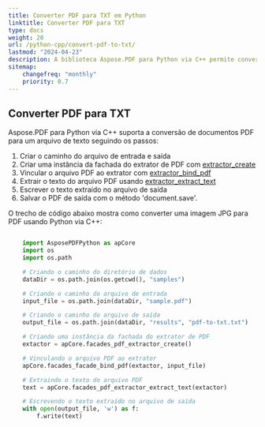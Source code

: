 ```yaml
---
title: Converter PDF para TXT em Python
linktitle: Converter PDF para TXT
type: docs
weight: 20
url: /python-cpp/convert-pdf-to-txt/
lastmod: "2024-04-23"
description: A biblioteca Aspose.PDF para Python via C++ permite converter PDF para o formato TXT usando Python.
sitemap:
    changefreq: "monthly"
    priority: 0.7
---
```


## Converter PDF para TXT

Aspose.PDF para Python via C++ suporta a conversão de documentos PDF para um arquivo de texto seguindo os passos:

1. Criar o caminho do arquivo de entrada e saída
1. Criar uma instância da fachada do extrator de PDF com [extractor_create](https://reference.aspose.com/pdf/python-cpp/core/extractor_create/)
1. Vincular o arquivo PDF ao extrator com [extractor_bind_pdf](https://reference.aspose.com/pdf/python-cpp/core/extractor_bind_pdf/)
1. Extrair o texto do arquivo PDF usando [extractor_extract_text](https://reference.aspose.com/pdf/python-cpp/core/extractor_extract_text/)
1. Escrever o texto extraído no arquivo de saída
1. Salvar o PDF de saída com o método 'document.save'.

O trecho de código abaixo mostra como converter uma imagem JPG para PDF usando Python via C++:

```python

    import AsposePDFPython as apCore
    import os
    import os.path

    # Criando o caminho do diretório de dados
    dataDir = os.path.join(os.getcwd(), "samples")

    # Criando o caminho do arquivo de entrada
    input_file = os.path.join(dataDir, "sample.pdf")

    # Criando o caminho do arquivo de saída
    output_file = os.path.join(dataDir, "results", "pdf-to-txt.txt")

    # Criando uma instância da fachada do extrator de PDF
    extactor = apCore.facades_pdf_extractor_create()

    # Vinculando o arquivo PDF ao extrator
    apCore.facades_facade_bind_pdf(extactor, input_file)

    # Extraindo o texto do arquivo PDF
    text = apCore.facades_pdf_extractor_extract_text(extactor)

    # Escrevendo o texto extraído no arquivo de saída
    with open(output_file, 'w') as f:
        f.write(text)
```